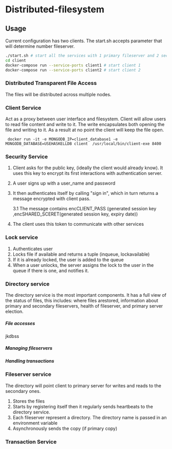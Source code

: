 # Distributed-filesystem
## Usage
Current configuration has two clients. The start.sh accepts parameter that will determine number fileserver.
``` bash
./start.sh # start all the services with 1 primary fileserver and 2 secondary
cd client
docker-compose run --service-ports client1 # start client 1
docker-compose run --service-ports client2 # start client 2
```
### Distributed Transparent File Access
The files will be distributed across multiple nodes. 
### Client Service
Act as a proxy between user interface and filesystem. Client will allow users to read file content and write to it. The write encapsulates both opening the file and writing to it. As a result at no point the client will keep the file open.
```docker
 docker run -it -e MONGODB_IP=client_database1 -e MONGODB_DATABASE=USEHASKELLDB client  /usr/local/bin/client-exe 8400
 ```
### Security Service
1. Client asks for the public key, (ideally the client would already know). It uses this key to encrypt its first interactions with authentication server.
2. A user signs up with a user_name and password
3. It then authenticates itself by calling "sign in", which in turn returns a message encrypted with client pass. 

    3.1 The message contains encCLIENT_PASS (generated session key ,encSHARED_SCERET(generated session key, expiry date)) 
4. The client uses this token to communicate with other services
### Lock service
1. Authenticates user
2. Locks file if available and returns a tuple (inqueue, lockavailable)
3. If it is already locked, the user is added to the queue
4. When a user unlocks, the server assigns the lock to the user in the queue if there is one, and notifies it.

### Directory service 
The directory service is the most important components. It has a full view of the status of files, this includes: where files arestored, information about primary and secondary fileservers, health of fileserver, and primary server election.

##### File accesses
jkdbss

##### Managing fileservers

##### Handling transactions

### Fileserver service
 The directory will point client to primary server for writes and reads to the secondary ones.
1. Stores the files
2. Starts by registering itself then it regularly sends heartbeats to the directory service. 
3. Each fileserver represent a directory. The directory name is passed in an environment variable
4. Asynchronously sends the copy (if primary copy)

### Transaction Service
